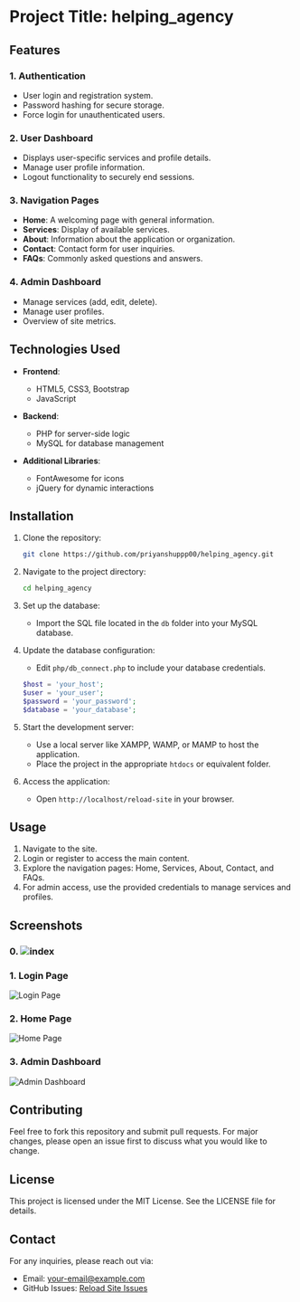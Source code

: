 # Project Title: helping_agency

## Features

### 1. **Authentication**
   - User login and registration system.
   - Password hashing for secure storage.
   - Force login for unauthenticated users.

### 2. **User Dashboard**
   - Displays user-specific services and profile details.
   - Manage user profile information.
   - Logout functionality to securely end sessions.

### 3. **Navigation Pages**
   - **Home**: A welcoming page with general information.
   - **Services**: Display of available services.
   - **About**: Information about the application or organization.
   - **Contact**: Contact form for user inquiries.
   - **FAQs**: Commonly asked questions and answers.

### 4. **Admin Dashboard**
   - Manage services (add, edit, delete).
   - Manage user profiles.
   - Overview of site metrics.

## Technologies Used

- **Frontend**:
  - HTML5, CSS3, Bootstrap
  - JavaScript

- **Backend**:
  - PHP for server-side logic
  - MySQL for database management

- **Additional Libraries**:
  - FontAwesome for icons
  - jQuery for dynamic interactions

## Installation

1. Clone the repository:
   ```bash
   git clone https://github.com/priyanshuppp00/helping_agency.git
   ```

2. Navigate to the project directory:
   ```bash
   cd helping_agency
   ```

3. Set up the database:
   - Import the SQL file located in the `db` folder into your MySQL database.

4. Update the database configuration:
   - Edit `php/db_connect.php` to include your database credentials.
   ```php
   $host = 'your_host';
   $user = 'your_user';
   $password = 'your_password';
   $database = 'your_database';
   ```

5. Start the development server:
   - Use a local server like XAMPP, WAMP, or MAMP to host the application.
   - Place the project in the appropriate `htdocs` or equivalent folder.

6. Access the application:
   - Open `http://localhost/reload-site` in your browser.

## Usage

1. Navigate to the site.
2. Login or register to access the main content.
3. Explore the navigation pages: Home, Services, About, Contact, and FAQs.
4. For admin access, use the provided credentials to manage services and profiles.


## Screenshots

### 0. ![index](https://github.com/user-attachments/assets/b1b430b6-efb2-4c69-818f-8eab08a96016)


### 1. Login Page
![Login Page](C:\xampp\htdocs\helping_agency\Project_img/login.png)

### 2. Home Page
![Home Page](assets/images/screenshots/home.png)

### 3. Admin Dashboard
![Admin Dashboard](assets/images/screenshots/admin_dashboard.png)

## Contributing

Feel free to fork this repository and submit pull requests. For major changes, please open an issue first to discuss what you would like to change.

## License

This project is licensed under the MIT License. See the LICENSE file for details.

## Contact

For any inquiries, please reach out via:
- Email: [your-email@example.com](mailto:your-email@example.com)
- GitHub Issues: [Reload Site Issues](https://github.com/yourusername/reload-site/issues)
